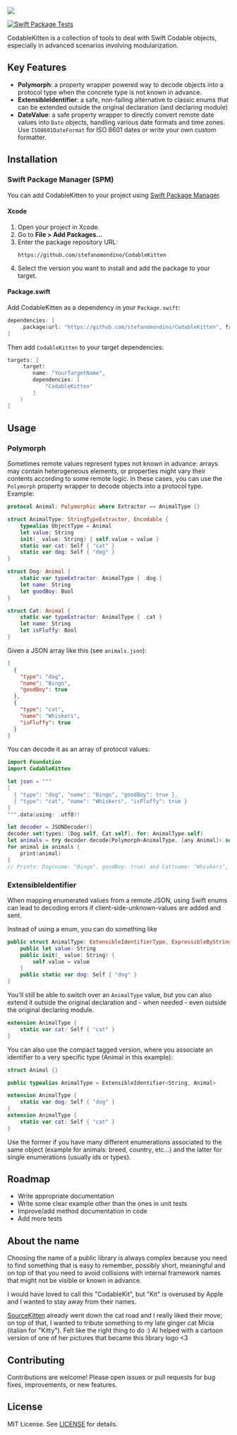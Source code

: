 ![](CodableKitten.png)

[![Swift Package Tests](https://github.com/stefanomondino/CodableKitten/actions/workflows/test.yml/badge.svg)](https://github.com/stefanomondino/CodableKitten/actions/workflows/test.yml)

CodableKitten is a collection of tools to deal with Swift Codable objects, especially in advanced scenarios involving modularization.

## Key Features

- **Polymorph**: a property wrapper powered way to decode objects into a protocol type when the concrete type is not known in advance.
- **ExtensibleIdentifier**: a safe, non-failing alternative to classic enums that can be extended outside the original declaration (and declaring module)
- **DateValue**: a safe property wrapper to directly convert remote date values into `Date` objects, handling various date formats and time zones. Use `ISO8601DateFormat` for ISO 8601 dates or write your own custom formatter.


## Installation

### Swift Package Manager (SPM)

You can add CodableKitten to your project using [Swift Package Manager](https://swift.org/package-manager/).

#### Xcode
1. Open your project in Xcode.
2. Go to **File > Add Packages...**
3. Enter the package repository URL:
   ```
   https://github.com/stefanomondino/CodableKitten
   ```
4. Select the version you want to install and add the package to your target.

#### Package.swift
Add CodableKitten as a dependency in your `Package.swift`:

```swift
dependencies: [
    .package(url: "https://github.com/stefanomondino/CodableKitten", from: "0.1.0")
]
```
Then add `CodableKitten` to your target dependencies:
```swift
targets: [
    .target(
        name: "YourTargetName",
        dependencies: [
            "CodableKitten"
        ]
    )
]
```

## Usage


### Polymorph

Sometimes remote values represent types not known in advance: arrays may contain heterogeneous elements, or properties might vary their contents according to some remote logic. In these cases, you can use the `Polymorph` property wrapper to decode objects into a protocol type.
Example:

```swift
protocol Animal: Polymorphic where Extractor == AnimalType {}

struct AnimalType: StringTypeExtractor, Encodable {
    typealias ObjectType = Animal
    let value: String
    init(_ value: String) { self.value = value }
    static var cat: Self { "cat" }
    static var dog: Self { "dog" }
}

struct Dog: Animal {
    static var typeExtractor: AnimalType { .dog }
    let name: String
    let goodBoy: Bool
}

struct Cat: Animal {
    static var typeExtractor: AnimalType { .cat }
    let name: String
    let isFluffy: Bool
}
```


Given a JSON array like this (see `animals.json`):

```json
[
  {
    "type": "dog",
    "name": "Bingo",
    "goodBoy": true
  },
  {
    "type": "cat",
    "name": "Whiskers",
    "isFluffy": true
  }
]
```

You can decode it as an array of protocol values:

```swift
import Foundation
import CodableKitten

let json = """
[
  { "type": "dog", "name": "Bingo", "goodBoy": true },
  { "type": "cat", "name": "Whiskers", "isFluffy": true }
]
""".data(using: .utf8)!

let decoder = JSONDecoder()
decoder.set(types: [Dog.self, Cat.self], for: AnimalType.self)
let animals = try decoder.decode(Polymorph<AnimalType, [any Animal]>.self, from: json).wrappedValue
for animal in animals {
    print(animal)
}
// Prints: Dog(name: "Bingo", goodBoy: true) and Cat(name: "Whiskers", ...)
```


### ExtensibleIdentifier

When mapping enumerated values from a remote JSON, using Swift enums can lead to decoding errors if client-side-unknown-values are added and sent.

Instead of using a enum, you can do something like

```swift
public struct AnimalType: ExtensibleIdentifierType, ExpressibleByStringInterpolation {
    public let value: String
    public init(_ value: String) {
        self.value = value
    }
    public static var dog: Self { "dog" }
}

```
You'll still be able to switch over an `AnimalType` value, but you can also extend it outside the original declaration and - when needed - even outside the original declaring module.

```swift
extension AnimalType {
    static var cat: Self { "cat" }
}
```
You can also use the compact tagged version, where you associate an identifier to a very specific type (Animal in this example):
```swift
struct Animal {}

public typealias AnimalType = ExtensibleIdentifier<String, Animal>

extension AnimalType {
    static var dog: Self { "dog" }
}
extension AnimalType {
    static var cat: Self { "cat" }
}
```
Use the former if you have many different enumerations associated to the same object (example for animals: breed, country, etc...) and the latter for single enumerations (usually ids or types).

## Roadmap
- Write appropriate documentation
- Write some clear example other than the ones in unit tests
- Improve/add method documentation in code
- Add more tests

## About the name
Choosing the name of a public library is always complex because you need to find something that is easy to remember, possibly short, meaningful and on top of that you need to avoid collisions with internal framework names that might not be visible or known in advance.

I would have loved to call this "CodableKit", but "Kit" is overused by Apple and I wanted to stay away from their names.

[SourceKitten](https://github.com/jpsim/SourceKitten) already went down the cat road and I really liked their move; on top of that, I wanted to tribute something to my late ginger cat Micia (italian for "Kitty"). Felt like the right thing to do :) 
AI helped with a cartoon version of one of her pictures that became this library logo <3

## Contributing

Contributions are welcome! Please open issues or pull requests for bug fixes, improvements, or new features.

## License

MIT License. See [LICENSE](LICENSE) for details.
